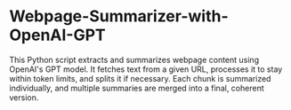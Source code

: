 # Webpage-Summarizer-with-OpenAI-GPT
This Python script extracts and summarizes webpage content using OpenAI's GPT model. It fetches text from a given URL, processes it to stay within token limits, and splits it if necessary. Each chunk is summarized individually, and multiple summaries are merged into a final, coherent version.
